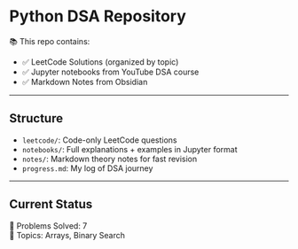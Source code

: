 # Python DSA Repository

📚 This repo contains:
- ✅ LeetCode Solutions (organized by topic)
- ✅ Jupyter notebooks from YouTube DSA course
- ✅ Markdown Notes from Obsidian

---

## Structure

- `leetcode/`: Code-only LeetCode questions
- `notebooks/`: Full explanations + examples in Jupyter format
- `notes/`: Markdown theory notes for fast revision
- `progress.md`: My log of DSA journey

---

## Current Status

🧠 Problems Solved: 7  
📖 Topics: Arrays, Binary Search  
